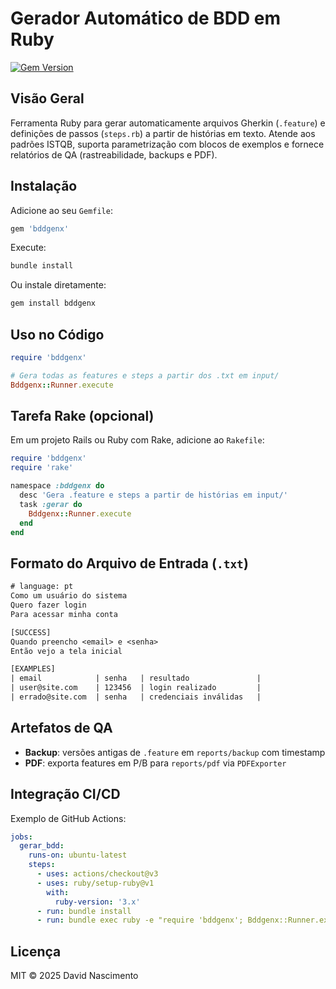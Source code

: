 # Gerador Automático de BDD em Ruby
[![Gem Version](https://badge.fury.io/rb/bddgenx.svg)](https://badge.fury.io/rb/bddgenx)

## Visão Geral

Ferramenta Ruby para gerar automaticamente arquivos Gherkin (`.feature`) e definições de passos (`steps.rb`) a partir de histórias em texto. Atende aos padrões ISTQB, suporta parametrização com blocos de exemplos e fornece relatórios de QA (rastreabilidade, backups e PDF).

## Instalação

Adicione ao seu `Gemfile`:

```ruby
gem 'bddgenx'
```

Execute:

```bash
bundle install
```

Ou instale diretamente:

```bash
gem install bddgenx
```

## Uso no Código

```ruby
require 'bddgenx'

# Gera todas as features e steps a partir dos .txt em input/
Bddgenx::Runner.execute
```

## Tarefa Rake (opcional)

Em um projeto Rails ou Ruby com Rake, adicione ao `Rakefile`:

```ruby
require 'bddgenx'
require 'rake'

namespace :bddgenx do
  desc 'Gera .feature e steps a partir de histórias em input/'
  task :gerar do
    Bddgenx::Runner.execute
  end
end
```

## Formato do Arquivo de Entrada (`.txt`)

```txt
# language: pt
Como um usuário do sistema
Quero fazer login
Para acessar minha conta

[SUCCESS]
Quando preencho <email> e <senha>
Então vejo a tela inicial

[EXAMPLES]
| email            | senha   | resultado               |
| user@site.com    | 123456  | login realizado         |
| errado@site.com  | senha   | credenciais inválidas   |
```

## Artefatos de QA

* **Backup**: versões antigas de `.feature` em `reports/backup` com timestamp
* **PDF**: exporta features em P/B para `reports/pdf` via `PDFExporter`

## Integração CI/CD

Exemplo de GitHub Actions:

```yaml
jobs:
  gerar_bdd:
    runs-on: ubuntu-latest
    steps:
      - uses: actions/checkout@v3
      - uses: ruby/setup-ruby@v1
        with:
          ruby-version: '3.x'
      - run: bundle install
      - run: bundle exec ruby -e "require 'bddgenx'; Bddgenx::Runner.execute(only_new: true)"
```

## Licença

MIT © 2025 David Nascimento
